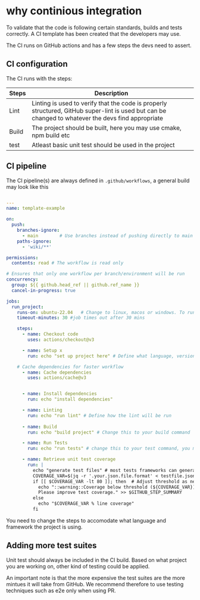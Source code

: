 # why continious integration
To validate that the code is following certain standards, builds and tests correctly. A CI template has been created that the developers may use.

The CI runs on GitHub actions and has a few steps the devs need to assert.


## CI configuration

The CI runs with the steps:

| Steps     | Description                     |
| -----------     | ------------------------------------ |
| Lint      | Linting is used to verify that the code is properly structured, GitHub super-lint is used but can be changed to whatever the devs find appropriate  |
| Build  | The project should be built, here you may use cmake, npm build etc |
| test         | Atleast basic unit test should be used in the project |



## CI pipeline
The CI pipeline(s) are always defined in `.github/workflows`, a general build may look like this


```yaml

---
name: template-example

on:
  push:
    branches-ignore:
      - main        # Use branches instead of pushing directly to main
    paths-ignore:
      - 'wiki/**'

permissions:
  contents: read # The workflow is read only

# Ensures that only one workflow per branch/environment will be run
concurrency:
  group: ${{ github.head_ref || github.ref_name }} 
  cancel-in-progress: true

jobs:      
  run_project:
    runs-on: ubuntu-22.04   # Change to linux, macos or windows. To run multiple os:es, see https://docs.github.com/en/actions/using-jobs/using-a-matrix-for-your-jobs
    timeout-minutes: 30 #job times out after 30 mins

    steps:
      - name: Checkout code
        uses: actions/checkout@v3

      - name: Setup x
        run: echo "set up project here" # Define what language, versions etc here. Sometimes you may not need it

    # Cache dependencies for faster workflow
      - name: Cache dependencies
        uses: actions/cache@v3


      - name: Install dependencies
        run: echo "install dependencies"

      - name: Linting
        run: echo "run lint" # Define how the lint will be run
  
      - name: Build
        run: echo "build project" # Change this to your build command

      - name: Run Tests
        run: echo "run tests" # change this to your test command, you may need to run multiple tests here, such as unit, e2e, integration etc.

      - name: Retrieve unit test coverage
        run: |
          echo "generate test files" # most tests frameworks can generate a json or txt file which data such as total lines/functions/etc covererd.
          COVERAGE_VAR=$(jq -r '.your.json.file.format' < testfile.json) # If json file, change your.json.file to the correct query and testfile to correct file
          if [[ $COVERAGE_VAR -lt 80 ]]; then  # Adjust threshold as needed
            echo "::warning::Coverage below threshold (${COVERAGE_VAR}). \
            Please improve test coverage." >> $GITHUB_STEP_SUMMARY 
          else
            echo "$COVERAGE_VAR % line coverage"
          fi
```
You need to change the steps to accomodate what language and framework the project is using. 


## Adding more test suites
Unit test should always be included in the CI build. Based on what project you are working on, other kind of testing could be applied. 

An important note is that the more expensive the test suites are the more mintues it will take from GitHub. We recommend therefore to use
testing techniques such as e2e only when using PR.
